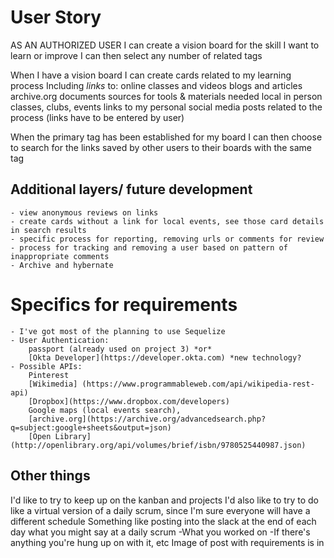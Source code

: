 # User Story

AS AN AUTHORIZED USER
I can create a vision board for the skill I want to learn or improve
I can then select any number of related tags

When I have a vision board
I can create cards related to my learning process 
Including *links* to:
    online classes and videos
    blogs and articles
    archive.org documents
    sources for tools & materials needed
    local in person classes, clubs, events
    links to my personal social media posts related to the process
        (links have to be entered by user)

When the primary tag has been established for my board
I can then choose to search for the links saved by other users to their boards with the same tag

## Additional layers/ future development

    - view anonymous reviews on links 
    - create cards without a link for local events, see those card details in search results
    - specific process for reporting, removing urls or comments for review
    - process for tracking and removing a user based on pattern of inappropriate comments
    - Archive and hybernate 

# Specifics for requirements
    - I've got most of the planning to use Sequelize
    - User Authentication: 
        passport (already used on project 3) *or* 
        [Okta Developer](https://developer.okta.com) *new technology?
    - Possible APIs: 
        Pinterest 
        [Wikimedia] (https://www.programmableweb.com/api/wikipedia-rest-api)
        [Dropbox](https://www.dropbox.com/developers)
        Google maps (local events search), 
        [archive.org](https://archive.org/advancedsearch.php?q=subject:google+sheets&output=json)
        [Open Library](http://openlibrary.org/api/volumes/brief/isbn/9780525440987.json)



## Other things

I'd like to try to keep up on the kanban and projects
I'd also like to try to do like a virtual version of a daily scrum, since I'm sure everyone will have a different schedule
    Something like posting into the slack at the end of each day what you might say at a daily scrum
        -What you worked on
        -If there's anything you're hung up on with it, etc
Image of post with requirements is in 